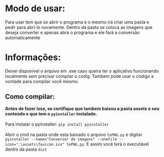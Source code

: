 # Modo de usar:

Para usar tem que se abrir o programa e o mesmo irá criar uma pasta e pedir para abri-lo novamente. Dentro da pasta se coloca as imagens que deseja converter e apenas abra o programa e ele fará a conversão automaticamente
<br>

# Informações:

Deixei disponível o arquivo em .exe caso queira ter o aplicativo funcionando localmente sem precisar compilar o codig. Tambem pode usar o código a vontade para compilar você mesmo.

## Como compilar:
<b>Antes de fazer isso, se certifique que tambem baixou a pasta assets e seu conteúdo e que tem o ```pyinstaller``` instalado.</b>
<br>
<br>
Para instalar o pyinstaller: ```pip install pyinstaller```
<br>
<br>
Abrir o cmd na pasta onde esta baixado o arquivo ```toPNG.py``` e digitar ```pyinstaller --name="Conversor de imagens" --onefile --icon=".\assets\favicon.ico" toPNG.py```. E assim você terá o executável dentro da pasta ```dist```
